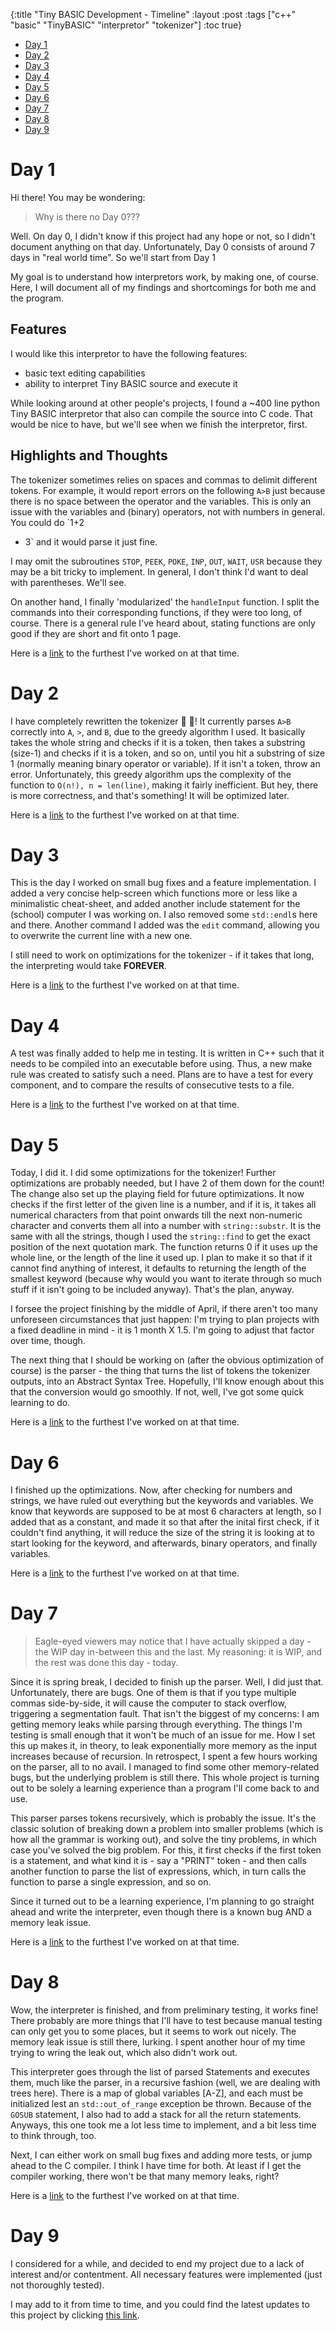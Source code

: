 {:title "Tiny BASIC Development - Timeline"
 :layout :post
 :tags  ["c++" "basic" "TinyBASIC" "interpretor" "tokenizer"]
 :toc true}

- [Day 1][d1]
- [Day 2][d2]
- [Day 3][d3]
- [Day 4][d4]
- [Day 5][d5]
- [Day 6][d6]
- [Day 7][d7]
- [Day 8][d8]
- [Day 9][d9]

# Day 1

Hi there! You may be wondering:

> Why is there no Day 0???

Well. On day 0, I didn't know if this project had any hope or not, so I didn't
document anything on that day. Unfortunately, Day 0 consists of around 7 days in
"real world time". So we'll start from Day 1

My goal is to understand how interpretors work, by making one, of course. Here,
I will document all of my findings and shortcomings for both me and the program.

## Features

I would like this interpretor to have the following features:

- basic text editing capabilities
- ability to interpret Tiny BASIC source and execute it

While looking around at other people's projects, I found a ~400 line python Tiny
BASIC interpretor that also can compile the source into C code. That would be
nice to have, but we'll see when we finish the interpretor, first.

## Highlights and Thoughts

The tokenizer sometimes relies on spaces and commas to delimit different tokens.
For example, it would report errors on the following `A>B` just because there is
no space between the operator and the variables. This is only an issue with the
variables and (binary) operators, not with numbers in general. You could do `1+2
* 3` and it would parse it just fine.

I may omit the subroutines `STOP`, `PEEK`, `POKE`, `INP`, `OUT`, `WAIT`, `USR`
because they may be a bit tricky to implement.  In general, I don't think I'd
want to deal with parentheses.  We'll see.

On another hand, I finally 'modularized' the `handleInput` function. I split the
commands into their corresponding functions, if they were too long, of course.
There is a general rule I've heard about, stating functions are only good if
they are short and fit onto 1 page.

Here is a [link][day1link] to the furthest I've worked on at that time.

# Day 2

I have completely rewritten the tokenizer :tada: :confetti_ball:! It currently
parses `A>B` correctly into `A`, `>`, and `B`, due to the greedy algorithm I
used. It basically takes the whole string and checks if it is a token, then
takes a substring (size-1) and checks if it is a token, and so on, until you hit
a substring of size 1 (normally meaning binary operator or variable). If it
isn't a token, throw an error.  Unfortunately, this greedy algorithm ups the
complexity of the function to `O(n!), n = len(line)`, making it fairly
inefficient. But hey, there is more correctness, and that's something! It will
be optimized later.

Here is a [link][day2link] to the furthest I've worked on at that time.

# Day 3

This is the day I worked on small bug fixes and a feature implementation. I
added a very concise help-screen which functions more or less like a
minimalistic cheat-sheet, and added another include statement for the (school)
computer I was working on. I also removed some `std::endl`s here and there.
Another command I added was the `edit` command, allowing you to overwrite the
current line with a new one.

I still need to work on optimizations for the tokenizer - if it takes that long,
the interpreting would take **FOREVER**.

Here is a [link][day3link] to the furthest I've worked on at that time.

# Day 4

A test was finally added to help me in testing. It is written in C++ such that
it needs to be compiled into an executable before using. Thus, a new make rule
was created to satisfy such a need. Plans are to have a test for every
component, and to compare the results of consecutive tests to a file.

Here is a [link][day4link] to the furthest I've worked on at that time.

# Day 5

Today, I did it. I did some optimizations for the tokenizer!  Further
optimizations are probably needed, but I have 2 of them down for the count! The
change also set up the playing field for future optimizations. It now checks if
the first letter of the given line is a number, and if it is, it takes all
numerical characters from that point onwards till the next non-numeric character
and converts them all into a number with `string::substr`. It is the same with
all the strings, though I used the `string::find` to get the exact position of
the next quotation mark. The function returns 0 if it uses up the whole line, or
the length of the line it used up. I plan to make it so that if it cannot find
anything of interest, it defaults to returning the length of the smallest
keyword (because why would you want to iterate through so much stuff if it isn't
going to be included anyway). That's the plan, anyway.

I forsee the project finishing by the middle of April, if there aren't too many
unforeseen circumstances that just happen: I'm trying to plan projects with a
fixed deadline in mind - it is 1 month X 1.5. I'm going to adjust that factor
over time, though.

The next thing that I should be working on (after the obvious optimization of
course) is the parser - the thing that turns the list of tokens the tokenizer
outputs, into an Abstract Syntax Tree. Hopefully, I'll know enough about this
that the conversion would go smoothly. If not, well, I've got some quick
learning to do.

Here is a [link][day5link] to the furthest I've worked on at that time.

# Day 6

I finished up the optimizations. Now, after checking for numbers and strings, we
have ruled out everything but the keywords and variables. We know that keywords
are supposed to be at most 6 characters at length, so I added that as a
constant, and made it so that after the inital first check, if it couldn't find
anything, it will reduce the size of the string it is looking at to start
looking for the keyword, and afterwards, binary operators, and finally
variables.

Here is a [link][day6link] to the furthest I've worked on at that time.

# Day 7

> Eagle-eyed viewers may notice that I have actually skipped a day - the WIP day
> in-between this and the last. My reasoning: it is WIP, and the rest was done
> this day - today.

Since it is spring break, I decided to finish up the parser. Well, I did just
that. Unfortunately, there are bugs. One of them is that if you type multiple
commas side-by-side, it will cause the computer to stack overflow, triggering a
segmentation fault. That isn't the biggest of my concerns: I am getting memory
leaks while parsing through everything. The things I'm testing is small enough
that it won't be much of an issue for me. How I set this up makes it, in theory,
to leak exponentially more memory as the input increases because of recursion.
In retrospect, I spent a few hours working on the parser, all to no avail. I
managed to find some other memory-related bugs, but the underlying problem is
still there. This whole project is turning out to be solely a learning
experience than a program I'll come back to and use.

This parser parses tokens recursively, which is probably the issue. It's the
classic solution of breaking down a problem into smaller problems (which is how
all the grammar is working out), and solve the tiny problems, in which case
you've solved the big problem. For this, it first checks if the first token is a
statement, and what kind it is - say a "PRINT" token - and then calls another
function to parse the list of expressions, which, in turn calls the function to
parse a single expression, and so on.

Since it turned out to be a learning experience, I'm planning to go straight
ahead and write the interpreter, even though there is a known bug AND a memory
leak issue.

Here is a [link][day7link] to the furthest I've worked on at that time.

# Day 8

Wow, the interpreter is finished, and from preliminary testing, it works fine!
There probably are more things that I'll have to test because manual testing can
only get you to some places, but it seems to work out nicely. The memory leak
issue is still there, lurking. I spent another hour of my time trying to wring
the leak out, which also didn't work out.

This interpreter goes through the list of parsed Statements and executes them,
much like the parser, in a recursive fashion (well, we are dealing with trees
here). There is a map of global variables [A-Z], and each must be initialized
lest an `std::out_of_range` exception be thrown. Because of the `GOSUB`
statement, I also had to add a stack for all the return statements.  Anyways,
this one took me a lot less time to implement, and a bit less time to think
through, too.

Next, I can either work on small bug fixes and adding more tests, or jump ahead
to the C compiler.  I think I have time for both. At least if I get the compiler
working, there won't be that many memory leaks, right?

Here is a [link][day8link] to the furthest I've worked on at that time.

# Day 9

I considered for a while, and decided to end my project due to a lack of
interest and/or contentment.  All necessary features were implemented (just not
thoroughly tested).

I may add to it from time to time, and you could find the latest updates to this
project by clicking [this link][day9link].

[d1]: #day-1
[d2]: #day-2
[d3]: #day-3
[d4]: #day-4
[d5]: #day-5
[d6]: #day-6
[d7]: #day-7
[d8]: #day-8
[d9]: #day-9

[day1link]: https://github.com/chuck-sys/tinybasic/tree/2c0dd49ce8e9ba0adcabd3b41826f07c80ee4542
[day2link]: https://github.com/chuck-sys/tinybasic/tree/f53901673056ea5dccff79a4da038bb9600c701e
[day3link]: https://github.com/chuck-sys/tinybasic/tree/3879340675819559ba8f954a002db06ad572beda
[day4link]: https://github.com/chuck-sys/tinybasic/tree/2b7c228e2682cc4830e38b0d4655516146afd4df
[day5link]: https://github.com/chuck-sys/tinybasic/tree/008bf20699e3d134373e0595dabcfcb7192d5aca
[day6link]: https://github.com/chuck-sys/tinybasic/tree/0b1471f6488095a07fa615abc5b8f159ee8eac9c
[day7link]: https://github.com/chuck-sys/tinybasic/tree/20bf409279e429f82eaea5a1d705489e998a7412
[day8link]: https://github.com/chuck-sys/tinybasic/tree/b969b3ec20c7b944a85cbebdd22212dd8e4415ff
[day9link]: https://github.com/chuck-sys/tinybasic
